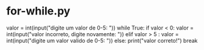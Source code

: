 # for-while.py
valor = int(input("digite um valor de 0-5: "))
while True:
    if valor < 0:
        valor = int(input("valor incorreto, digite novamente: "))
    elif valor > 5 :
        valor = int(input("digite um valor valido de 0-5: "))
    else:
        print("valor correto!")
        break
